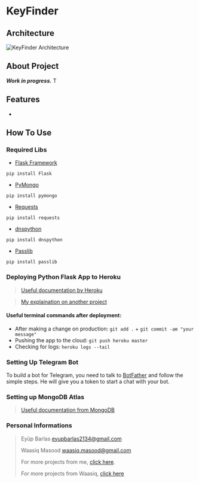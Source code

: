 # KeyFinder

## Architecture
![KeyFinder Architecture](https://user-images.githubusercontent.com/72407947/150644157-d4381009-4481-48d4-8874-183efd69f373.jpg)

## About Project
  ***Work in progress.*** T
## Features
* 

## How To Use
### Required Libs
* [Flask Framework](https://flask.palletsprojects.com/en/2.0.x/ "Python Flask")
```
pip install Flask
```
* [PyMongo](https://pymongo.readthedocs.io/en/stable/ "Python Pymongo")
```
pip install pymongo
```
* [Requests](https://docs.python-requests.org/en/latest/ "requests")
```
pip install requests
```
* [dnspython](https://pypi.org/project/dnspython/2.1.0/ "dnspython")
```
pip install dnspython
```
* [Passlib](https://passlib.readthedocs.io/en/stable/ "passlib")
```
pip install passlib
```

### Deploying Python Flask App to Heroku
> [Useful documentation by Heroku](https://devcenter.heroku.com/articles/getting-started-with-python "python app deployment")

> [My explaination on another project](https://github.com/eyupbarlas/Crypto-Trading-Bot-with-Tradingview-Binance-Heroku-and-Telegram/issues/1)
#### Useful terminal commands after deployment:
* After making a change on production: `git add .` + `git commit -am "your message"`
* Pushing the app to the cloud: `git push heroku master`
* Checking for logs: `heroku logs --tail`

### Setting Up Telegram Bot
To build a bot for Telegram, you need to talk to [BotFather](https://telegram.me/botfather "BotFather") and follow the simple steps. He will give you a token to start a chat with your bot. 

### Setting up MongoDB Atlas
> [Useful documentation from MongoDB](https://www.mongodb.com/developer/how-to/use-atlas-on-heroku/ "Atlas on Heroku")

### Personal Informations
> 
> Eyüp Barlas  eyupbarlas2134@gmail.com
>
> Waasiq Masood  waasiq.masood@gmail.com
> 
> For more projects from me, [click here](https://github.com/eyupbarlas "my repos").
> 
> For more projects from Waasiq, [click here](https://github.com/waasiq "waasiqs repos")
